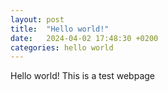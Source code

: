 ```yaml
---
layout: post
title:  "Hello world!"
date:   2024-04-02 17:48:30 +0200
categories: hello world
---
```

Hello world! This is a test webpage